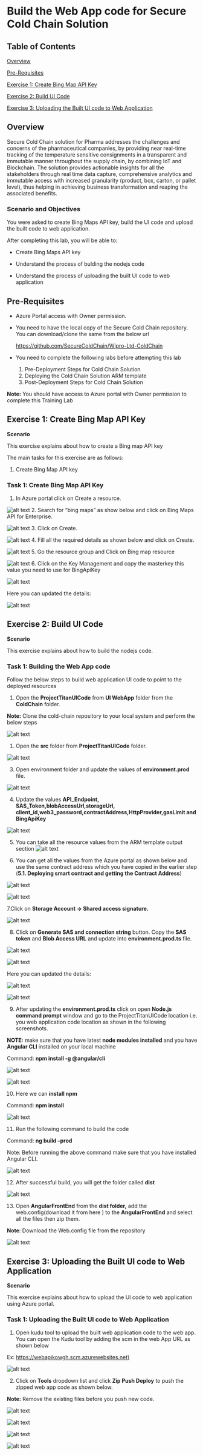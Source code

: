 # Build the Web App code for Secure Cold Chain Solution

## Table of Contents

[Overview](#Overview)

[Pre-Requisites](#Pre-requisites)

[Exercise 1: Create Bing Map API Key](#exercise-1-create-bing-map-api-key)

[Exercise 2: Build UI Code](#exercise-2-build-ui-code)

[Exercise 3: Uploading the Built UI code to Web Application](#exercise-3-uploading-the-built-ui-code-to-web-application)

## Overview

Secure Cold Chain solution for Pharma addresses the challenges and concerns of the pharmaceutical companies, by providing near real-time tracking of the temperature sensitive consignments in a transparent and immutable manner throughout the supply chain, by combining IoT and Blockchain. The solution provides actionable insights for all the stakeholders through real time data capture, comprehensive analytics and immutable access with increased granularity (product, box, carton, or pallet level), thus helping in achieving business transformation and reaping the associated benefits.

### Scenario and Objectives

You were asked to create Bing Maps API key, build the UI code and upload the built code to web application.

After completing this lab, you will be able to:

* Create Bing Maps API key

* Understand the process of bulding the nodejs code

* Understand the process of uploading the built UI code to web application

## Pre-Requisites

* Azure Portal access with Owner permission.
* You need to have the local copy of the Secure Cold Chain repository. You can download/clone the same from the below url
  
  https://github.com/SecureColdChain/Wipro-Ltd-ColdChain

* You need to complete the following labs before attempting this lab

  1. Pre-Deployment Steps for Cold Chain Solution
  2. Deploying the Cold Chain Solution ARM template
  3. Post-Deployment Steps for Cold Chain Solution

**Note:** You should have access to Azure portal with Owner permission to complete this Training Lab

## Exercise 1: Create Bing Map API Key

**Scenario**

This exercise explains about how to create a Bing map API key

The main tasks for this exercise are as follows:

1. Create Bing Map API key

### Task 1: Create Bing Map API Key

1. In Azure portal click on Create a resource.

![alt text](https://raw.githubusercontent.com/SecureColdChain/Wipro-Ltd-ColdChain/master/Documentation/images/b1.png)
2. Search for “bing maps” as show below and click on Bing Maps API for Enterprise.

![alt text](https://raw.githubusercontent.com/SecureColdChain/Wipro-Ltd-ColdChain/master/Documentation/images/b2.png)
3. Click on Create.

![alt text](https://raw.githubusercontent.com/SecureColdChain/Wipro-Ltd-ColdChain/master/Documentation/images/b3.png)
4. Fill all the required details as shown below and click on Create.

![alt text](https://raw.githubusercontent.com/SecureColdChain/Wipro-Ltd-ColdChain/master/Documentation/images/b4.png)
5. Go the resource group and Click on Bing map resource 

![alt text](https://raw.githubusercontent.com/SecureColdChain/Wipro-Ltd-ColdChain/master/Documentation/images/b5.png)
6. Click on the Key Management and copy the masterkey this value you need to use for BingApiKey

![alt text](https://raw.githubusercontent.com/SecureColdChain/Wipro-Ltd-ColdChain/master/Documentation/images/b6.png)

 Here you can updated the details:

![alt text](https://raw.githubusercontent.com/SecureColdChain/Wipro-Ltd-ColdChain/master/Documentation/images/d70.png)

## Exercise 2: Build UI Code

**Scenario**

This exercise explains about how to build the nodejs code.

### Task 1: Building the Web App code

Follow the below steps to build web application UI code to point to the deployed resources 

1.	Open the **ProjectTitanUICode** from **UI WebApp** folder from the **ColdChain** folder. 

 **Note:** Clone the cold-chain repository to your local system and perform the below steps

![alt text](https://raw.githubusercontent.com/SecureColdChain/Wipro-Ltd-ColdChain/master/Documentation/images/d61.png)

1. Open the **src** folder from **ProjectTitanUICode** folder.

![alt text](https://raw.githubusercontent.com/SecureColdChain/Wipro-Ltd-ColdChain/master/Documentation/images/d62.png)

3.	Open environment folder and update the values of **environment.prod** file.

![alt text](https://raw.githubusercontent.com/SecureColdChain/Wipro-Ltd-ColdChain/master/Documentation/images/d63.png)

4.	Update the values **API_Endpoint, SAS_Token,blobAccessUrl,storageUrl, client_id,web3_password,contractAddress,HttpProvider,gasLimit and BingApiKey**

![alt text](https://raw.githubusercontent.com/SecureColdChain/Wipro-Ltd-ColdChain/master/Documentation/images/d64.png)

5. You can take all the resource values from the ARM template output section
![alt text](https://raw.githubusercontent.com/SecureColdChain/Wipro-Ltd-ColdChain/master/Documentation/images/d128.png) 

6.	You can get all the values from the Azure portal as shown below and use the same contract address which you have copied in the earlier step (**5.1. Deploying smart contract and getting the Contract Address**)

![alt text](https://raw.githubusercontent.com/SecureColdChain/Wipro-Ltd-ColdChain/master/Documentation/images/d65.png)

![alt text](https://raw.githubusercontent.com/SecureColdChain/Wipro-Ltd-ColdChain/master/Documentation/images/d66.png)

7.Click on **Storage Account -> Shared access signature.**

![alt text](https://raw.githubusercontent.com/SecureColdChain/Wipro-Ltd-ColdChain/master/Documentation/images/d67.png)

8. Click on **Generate SAS and connection string** button. Copy the **SAS token** and **Blob Access URL** and update into **environment.prod.ts** file.

![alt text](https://raw.githubusercontent.com/SecureColdChain/Wipro-Ltd-ColdChain/master/Documentation/images/d68.png)

![alt text](https://raw.githubusercontent.com/SecureColdChain/Wipro-Ltd-ColdChain/master/Documentation/images/d69.png)

Here you can updated the details:
 
![alt text](https://raw.githubusercontent.com/SecureColdChain/Wipro-Ltd-ColdChain/master/Documentation/images/d70.png)

![alt text](https://raw.githubusercontent.com/SecureColdChain/Wipro-Ltd-ColdChain/master/Documentation/images/d127.png)

9. After updating the **environment.prod.ts** click on open **Node.js command prompt** window and go to the ProjectTitanUICode location i.e. you web application code location as shown in the following screenshots.

**NOTE:** make sure that you have latest **node modules installed** and you have **Angular CLI** installed on your local machine

Command: **npm install -g @angular/cli**

![alt text](https://raw.githubusercontent.com/SecureColdChain/Wipro-Ltd-ColdChain/master/Documentation/images/d71.png)

![alt text](https://raw.githubusercontent.com/SecureColdChain/Wipro-Ltd-ColdChain/master/Documentation/images/d72.png)

10. Here we can **install npm**

Command: **npm install**

![alt text](https://raw.githubusercontent.com/SecureColdChain/Wipro-Ltd-ColdChain/master/Documentation/images/d73.png)

11.	Run the following command to build the code 

Command: **ng build –prod**

Note: Before running the above command make sure that you have installed Angular CLI.

![alt text](https://raw.githubusercontent.com/SecureColdChain/Wipro-Ltd-ColdChain/master/Documentation/images/d74.png)

12. After successful build, you will get the folder called **dist**

![alt text](https://raw.githubusercontent.com/SecureColdChain/Wipro-Ltd-ColdChain/master/Documentation/images/d75.png)

13.	Open **AngularFrontEnd** from the **dist folder,** add the web.config(download it from here ) to the **AngularFrontEnd** and select all the files then zip them. 

**Note**: Download the Web.config file from the repository

![alt text](https://raw.githubusercontent.com/SecureColdChain/Wipro-Ltd-ColdChain/master/Documentation/images/d76.png)

## Exercise 3: Uploading the Built UI code to Web Application

**Scenario**

This exercise explains about how to upload the UI code to web application using Azure portal.

### Task 1: Uploading the Built UI code to Web Application

1. Open kudu tool to upload the built web application code to the web app. You can open the Kudu tool by adding the scm in the web App URL as shown below 

Ex: <https://webapikowgh.scm.azurewebsites.net)>

![alt text](https://raw.githubusercontent.com/SecureColdChain/Wipro-Ltd-ColdChain/master/Documentation/images/d77.png)

2. Click on **Tools** dropdown list and click **Zip Push Deploy** to push the zipped web app code as shown below.

**Note:** Remove the existing files before you push new code. 

![alt text](https://raw.githubusercontent.com/SecureColdChain/Wipro-Ltd-ColdChain/master/Documentation/images/d78.png)

![alt text](https://raw.githubusercontent.com/SecureColdChain/Wipro-Ltd-ColdChain/master/Documentation/images/d79.png)

![alt text](https://raw.githubusercontent.com/SecureColdChain/Wipro-Ltd-ColdChain/master/Documentation/images/d80.png)

![alt text](https://raw.githubusercontent.com/SecureColdChain/Wipro-Ltd-ColdChain/master/Documentation/images/d81.png)
